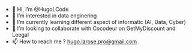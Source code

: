 - 👋 Hi, I’m @HugoLCode
- 👀 I’m interested in data enginering
- 🌱 I’m currently learning different aspect of informatic (AI, Data, Cyber)
- 💞️ I’m looking to collaborate with Cocodeur on GetMyDiscount and Leegal 
- 📫 How to reach me ? hugo.larose.pro@gmail.com
